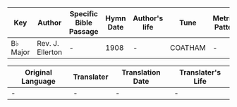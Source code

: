 Key | Author   | Specific Bible Passage     |Hymn Date |Author's life |Tune |Metrical Pattern   |Composer/Source
-- | --------- | ---------------------------|----------|--------------|-----|-------------------|-------------  
B♭ Major |Rev. J. Ellerton |- |1908 |- |COATHAM |- |Walch

Original Language | Translater | Translation Date   | Translater's Life  
----------------- | --------- | --------------------|-------------     
\- |- |- |-
